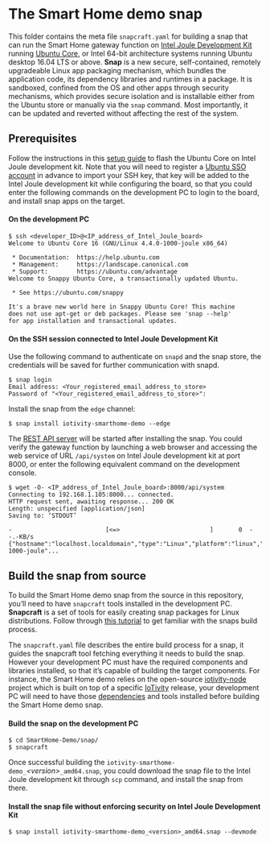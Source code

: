 # The Smart Home demo snap

This folder contains the meta file `snapcraft.yaml` for building a snap that can run the Smart Home gateway function on [Intel Joule Development Kit](https://software.intel.com/en-us/iot/hardware/joule/dev-kit) running [Ubuntu Core](https://www.ubuntu.com/core), or Intel 64-bit architecture systems running Ubuntu desktop 16.04 LTS or above. **Snap** is a new secure, self-contained, remotely upgradeable Linux app packaging mechanism, which bundles the application code, its dependency libraries and runtimes in a package. It is sandboxed, confined from the OS and other apps through security mechanisms, which provides secure isolation and is installable either from the Ubuntu store or manually via the `snap` command. Most importantly, it can be updated and reverted without affecting the rest of the system.

## Prerequisites

Follow the instructions in this [setup guide](https://developer.ubuntu.com/en/snappy/start/intel-joule/) to flash the Ubuntu Core on Intel Joule development kit. Note that you will need to register a [Ubuntu SSO account](https://login.ubuntu.com/) in advance to import your SSH key, that key will be added to the Intel Joule development kit while configuring the board, so that you could enter the following commands on the development PC to login to the board, and install snap apps on the target.

#### On the development PC ####

```
$ ssh <developer_ID>@<IP_address_of_Intel_Joule_board>
Welcome to Ubuntu Core 16 (GNU/Linux 4.4.0-1000-joule x86_64)

 * Documentation:  https://help.ubuntu.com
 * Management:     https://landscape.canonical.com
 * Support:        https://ubuntu.com/advantage
Welcome to Snappy Ubuntu Core, a transactionally updated Ubuntu.

 * See https://ubuntu.com/snappy

It's a brave new world here in Snappy Ubuntu Core! This machine
does not use apt-get or deb packages. Please see 'snap --help'
for app installation and transactional updates.
```
#### On the SSH session connected to Intel Joule Development Kit ####
Use the following command to authenticate on `snapd` and the snap store, the credentials will be saved for further communication with snapd.
```
$ snap login
Email address: <Your_registered_email_address_to_store>
Password of "<Your_registered_email_address_to_store>":
```
Install the snap from the `edge` channel:
```
$ snap install iotivity-smarthome-demo --edge
```
The [REST API server](https://github.com/01org/iot-rest-api-server) will be started after installing the snap. You could verify the gateway function by launching a web browser and accessing the web service of URL `/api/system` on Intel Joule development kit at port 8000, or enter the following equivalent command on the development console.
```
$ wget -O- <IP_address_of_Intel_Joule_board>:8000/api/system
Connecting to 192.168.1.105:8000... connected.
HTTP request sent, awaiting response... 200 OK
Length: unspecified [application/json]
Saving to: ‘STDOUT’

-                          [<=>                         ]       0  --.-KB/s
{"hostname":"localhost.localdomain","type":"Linux","platform":"linux","arch":"x64","release":"4.4.0-1000-joule"...
```

## Build the snap from source

To build the Smart Home demo snap from the source in this repository, you’ll need to have `snapcraft` tools installed in the development PC. **Snapcraft** is a set of tools for easily creating snap packages for Linux distributions. Follow through [this tutorial](http://snapcraft.io/create/) to get familiar with the snaps build process.

The `snapcraft.yaml` file describes the entire build process for a snap, it guides the snapcraft tool fetching everything it needs to build the snap. However your development PC must have the required components and libraries installed, so that it’s capable of building the target components. For instance, the Smart Home demo relies on the open-source [iotivity-node](https://github.com/otcshare/iotivity-node) project which is built on top of a specific [IoTivity](https://www.iotivity.org/) release, your development PC will need to have those [dependencies](https://wiki.iotivity.org/build_iotivity_with_ubuntu_build_machine) and tools installed before building the Smart Home demo snap.

#### Build the snap on the development PC ####
```
$ cd SmartHome-Demo/snap/
$ snapcraft
```
Once successful building the `iotivity-smarthome-demo_`*&lt;version&gt;*`_amd64.snap`, you could download the snap file to the Intel Joule development kit through `scp` command, and install the snap from there.

#### Install the snap file without enforcing security on Intel Joule Development Kit ####
```
$ snap install iotivity-smarthome-demo_<version>_amd64.snap --devmode
```
